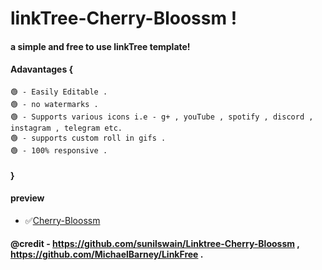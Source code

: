 # linkTree-Cherry-Bloossm !

#### a simple and free to use linkTree template! 

#### Adavantages {
    🟢 - Easily Editable .
    🟢 - no watermarks .
    🟢 - Supports various icons i.e - g+ , youTube , spotify , discord , instagram , telegram etc.
    🟢 - supports custom roll in gifs .
    🟢 - 100% responsive .
####  }

#### preview

* ✅[Cherry-Bloossm](https://sunilswain.github.io/Linktree-Cherry-Bloossm/)

#### @credit - https://github.com/sunilswain/Linktree-Cherry-Bloossm , https://github.com/MichaelBarney/LinkFree .

